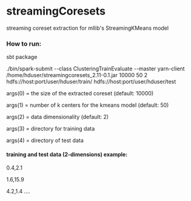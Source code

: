# streamingCoresets

streaming coreset extraction for mllib's StreamingKMeans model

### How to run:

sbt package

./bin/spark-submit --class ClusteringTrainEvaluate --master yarn-client /home/hduser/streamingcoresets_2.11-0.1.jar 10000 50 2 hdfs://host:port/user/hduser/train/ hdfs://host:port/user/hduser/test

args(0) = the size of the extracted coreset (default: 10000)

args(1) = number of k centers for the kmeans model (default: 50)

args(2) = data dimensionality (default: 2)

args(3) = directory for training data

args(4) = directory of test data

#### training and test data (2-dimensions) example:
0.4,2.1

1.6,15.9

4.2,1.4
....
